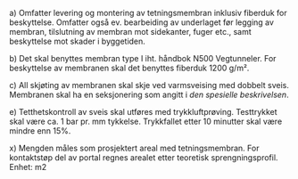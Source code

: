 a) Omfatter levering og montering av tetningsmembran inklusiv fiberduk for beskyttelse. Omfatter også ev. bearbeiding av underlaget før legging av membran, tilslutning av membran mot sidekanter, fuger etc., samt beskyttelse mot skader i byggetiden.

b) Det skal benyttes membran type I iht. håndbok N500 Vegtunneler. For beskyttelse av membranen skal det benyttes fiberduk 1200 g/m².

c) All skjøting av membranen skal skje ved varmsveising med dobbelt sveis. Membranen skal ha en seksjonering som angitt i *den spesielle beskrivelsen*.

e) Tetthetskontroll av sveis skal utføres med trykkluftprøving. Testtrykket skal være ca. 1 bar pr. mm tykkelse. Trykkfallet etter 10 minutter skal være mindre enn 15%.

x) Mengden måles som prosjektert areal med tetningsmembran. For kontaktstøp del av portal regnes arealet etter teoretisk sprengningsprofil. Enhet: m2

